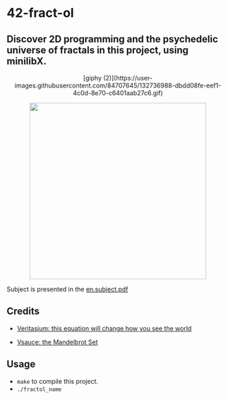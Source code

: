 # 42-fract-ol
## Discover 2D programming and the psychedelic universe of fractals in this project, using minilibX.

<p align="center">
	[giphy (2)](https://user-images.githubusercontent.com/84707645/132736988-dbdd08fe-eef1-4c0d-8e70-c6401aab27c6.gif)
</p>

<p align="center">
	<img  src="https://user-images.githubusercontent.com/84707645/132736988-dbdd08fe-eef1-4c0d-8e70-c6401aab27c6.gif" width="400" height="400" />
</p>

Subject is presented in the [en.subject.pdf](https://github.com/lavrenovamaria/42-fract-ol/files/7128672/en.subject.pdf)

## Credits

* [Veritasium: this equation will change how you see the world](https://www.youtube.com/watch?v=ovJcsL7vyrk)

* [Vsauce: the Mandelbrot Set](https://www.youtube.com/watch?v=MwjsO6aniig)

## Usage

* `make` to compile this project.
* `./fractol_name`
